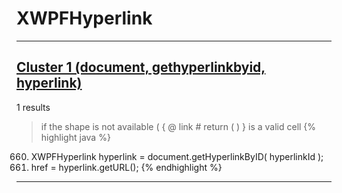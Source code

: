 # XWPFHyperlink

***

## [Cluster 1 (document, gethyperlinkbyid, hyperlink)](./1)
1 results
> if the shape is not available ( { @ link # return ( ) } is a valid cell 
{% highlight java %}
660. XWPFHyperlink hyperlink = document.getHyperlinkByID( hyperlinkId );
661. href = hyperlink.getURL();
{% endhighlight %}

***

